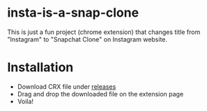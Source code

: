 # insta-is-a-snap-clone
This is just a fun project (chrome extension) that changes title from "Instagram" to "Snapchat Clone" on Instagram website.

# Installation
- Download CRX file under [releases](https://github.com/ankitch/insta-is-a-snap-clone/releases)
- Drag and drop the downloaded file on the extension page
- Voila!
